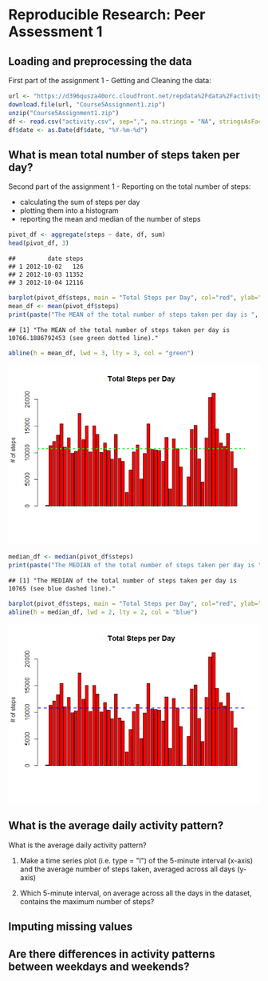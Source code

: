 # Reproducible Research: Peer Assessment 1


## Loading and preprocessing the data
First part of the assignment 1 - Getting and Cleaning the data:

```r
url <- "https://d396qusza40orc.cloudfront.net/repdata%2Fdata%2Factivity.zip"
download.file(url, "Course5Assignment1.zip")
unzip("Course5Assignment1.zip")
df <- read.csv("activity.csv", sep=",", na.strings = "NA", stringsAsFactors = F, colClasses = c(steps = "numeric", date = "character", interval = "numeric"))
df$date <- as.Date(df$date, "%Y-%m-%d")
```


## What is mean total number of steps taken per day?
Second part of the assignment 1 - Reporting on the total number of steps:

- calculating the sum of steps per day
- plotting them into a histogram
- reporting the mean and median of the number of steps

```r
pivot_df <- aggregate(steps ~ date, df, sum)
head(pivot_df, 3)
```

```
##         date steps
## 1 2012-10-02   126
## 2 2012-10-03 11352
## 3 2012-10-04 12116
```

```r
barplot(pivot_df$steps, main = "Total Steps per Day", col="red", ylab="# of steps")
mean_df <- mean(pivot_df$steps)
print(paste("The MEAN of the total number of steps taken per day is ", mean_df,"(see green dotted line)."))
```

```
## [1] "The MEAN of the total number of steps taken per day is  10766.1886792453 (see green dotted line)."
```

```r
abline(h = mean_df, lwd = 3, lty = 3, col = "green")
```

![](PA1_template_files/figure-html/unnamed-chunk-2-1.png) 

```r
median_df <- median(pivot_df$steps)
print(paste("The MEDIAN of the total number of steps taken per day is ", median_df,"(see blue dashed line)."))
```

```
## [1] "The MEDIAN of the total number of steps taken per day is  10765 (see blue dashed line)."
```

```r
barplot(pivot_df$steps, main = "Total Steps per Day", col="red", ylab="# of steps")
abline(h = median_df, lwd = 2, lty = 2, col = "blue")
```

![](PA1_template_files/figure-html/unnamed-chunk-2-2.png) 


## What is the average daily activity pattern?
What is the average daily activity pattern?

1. Make a time series plot (i.e. type = "l") of the 5-minute interval (x-axis) and the average number of steps taken, averaged across all days (y-axis)

2. Which 5-minute interval, on average across all the days in the dataset, contains the maximum number of steps?



## Imputing missing values




## Are there differences in activity patterns between weekdays and weekends?



